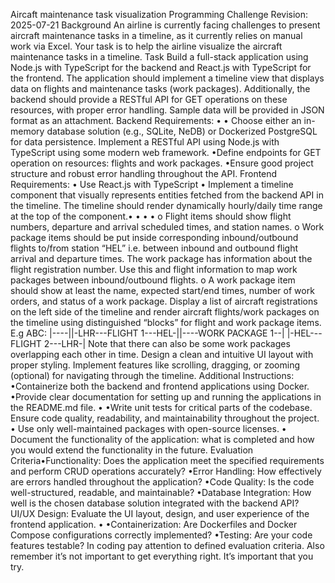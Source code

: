 Aircaft maintenance task visualization
Programming Challenge
Revision: 2025-07-21
Background
An airline is currently facing challenges to present aircraft
maintenance tasks in a timeline, as it currently relies on
manual work via Excel. Your task is to help the airline
visualize the aircraft maintenance tasks in a timeline.
Task
Build a full-stack application using Node.js with TypeScript for
the backend and React.js with TypeScript for the frontend. The
application should implement a timeline view that displays data
on flights and maintenance tasks (work packages). Additionally,
the backend should provide a RESTful API for GET operations on
these resources, with proper error handling. Sample data will be
provided in JSON format as an attachment.
Backend Requirements:
•
•
Choose either an in-memory database solution (e.g., SQLite,
NeDB) or Dockerized PostgreSQL for data persistence.
Implement a RESTful API using Node.js with TypeScript using
some modern web framework.
•Define endpoints for GET operation on resources: flights
and work packages.
•Ensure good project structure and robust error handling
throughout the API.
Frontend Requirements:
• Use React.js with TypeScript
•
Implement a timeline component that visually represents
entities fetched from the backend API in the timeline. The
timeline should render dynamically hourly/daily time range
at the top of the component.•
•
•
•
o Flight items should show flight numbers, departure and
arrival scheduled times, and station names.
o Work package items should be put inside corresponding
inbound/outbound flights to/from station “HEL” i.e.
between inbound and outbound flight arrival and
departure times. The work package has information
about the flight registration number. Use this and
flight information to map work packages between
inbound/outbound flights.
o A work package item should show at least the name,
expected start/end times, number of work orders, and
status of a work package.
Display a list of aircraft registrations on the left side
of the timeline and render aircraft flights/work packages
on the timeline using distinguished “blocks” for flight and
work package items. E.g
ABC: |----||-LHR---FLIGHT 1---HEL-||----WORK PACKAGE 1--|
|-HEL---FLIGHT 2---LHR-|
Note that there can also be some work packages overlapping
each other in time.
Design a clean and intuitive UI layout with proper styling.
Implement features like scrolling, dragging, or zooming
(optional) for navigating through the timeline.
Additional Instructions:
•Containerize both the backend and frontend applications
using Docker.
•Provide clear documentation for setting up and running the
applications in the README.md file.
•
•Write unit tests for critical parts of the codebase.
Ensure code quality, readability, and maintainability
throughout the project.
•
Use only well-maintained packages with open-source
licenses.
• Document the functionality of the application: what is
completed and how you would extend the functionality in the
future.
Evaluation Criteria•Functionality: Does the application meet the specified
requirements and perform CRUD operations accurately?
•Error Handling: How effectively are errors handled
throughout the application?
•Code Quality: Is the code well-structured, readable, and
maintainable?
•Database Integration: How well is the chosen database
solution integrated with the backend API?
UI/UX Design: Evaluate the UI layout, design, and user
experience of the frontend application.
•
•Containerization: Are Dockerfiles and Docker Compose
configurations correctly implemented?
•Testing: Are your code features testable? In coding pay
attention to defined evaluation criteria. Also remember
it’s not important to get everything right. It’s important
that you try.